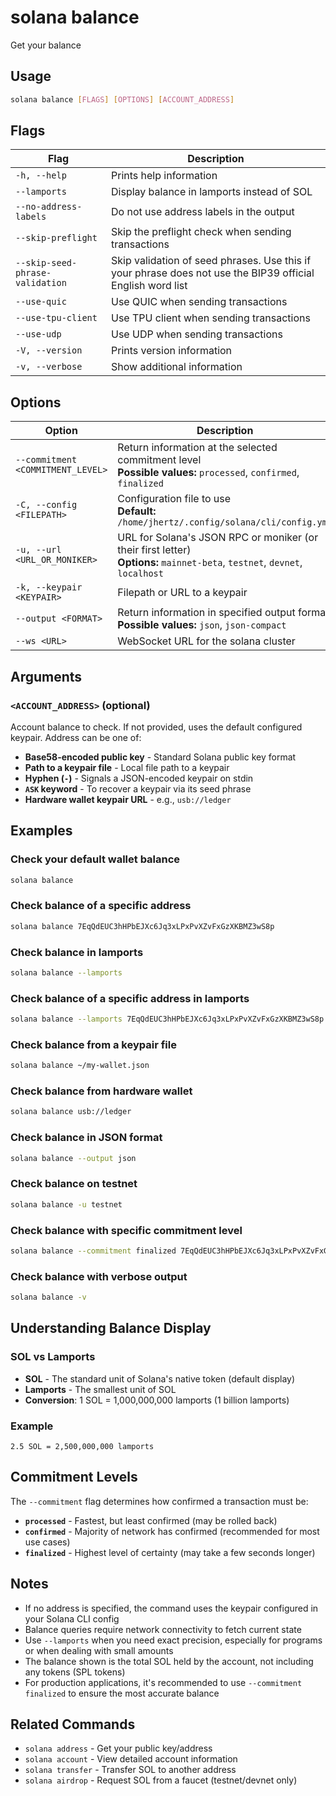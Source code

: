 # solana balance

Get your balance

## Usage

```bash
solana balance [FLAGS] [OPTIONS] [ACCOUNT_ADDRESS]
```

## Flags

| Flag | Description |
|------|-------------|
| `-h, --help` | Prints help information |
| `--lamports` | Display balance in lamports instead of SOL |
| `--no-address-labels` | Do not use address labels in the output |
| `--skip-preflight` | Skip the preflight check when sending transactions |
| `--skip-seed-phrase-validation` | Skip validation of seed phrases. Use this if your phrase does not use the BIP39 official English word list |
| `--use-quic` | Use QUIC when sending transactions |
| `--use-tpu-client` | Use TPU client when sending transactions |
| `--use-udp` | Use UDP when sending transactions |
| `-V, --version` | Prints version information |
| `-v, --verbose` | Show additional information |

## Options

| Option | Description |
|--------|-------------|
| `--commitment <COMMITMENT_LEVEL>` | Return information at the selected commitment level<br>**Possible values:** `processed`, `confirmed`, `finalized` |
| `-C, --config <FILEPATH>` | Configuration file to use<br>**Default:** `/home/jhertz/.config/solana/cli/config.yml` |
| `-u, --url <URL_OR_MONIKER>` | URL for Solana's JSON RPC or moniker (or their first letter)<br>**Options:** `mainnet-beta`, `testnet`, `devnet`, `localhost` |
| `-k, --keypair <KEYPAIR>` | Filepath or URL to a keypair |
| `--output <FORMAT>` | Return information in specified output format<br>**Possible values:** `json`, `json-compact` |
| `--ws <URL>` | WebSocket URL for the solana cluster |

## Arguments

### `<ACCOUNT_ADDRESS>` (optional)

Account balance to check. If not provided, uses the default configured keypair. Address can be one of:

- **Base58-encoded public key** - Standard Solana public key format
- **Path to a keypair file** - Local file path to a keypair
- **Hyphen (`-`)** - Signals a JSON-encoded keypair on stdin
- **`ASK` keyword** - To recover a keypair via its seed phrase
- **Hardware wallet keypair URL** - e.g., `usb://ledger`

## Examples

### Check your default wallet balance
```bash
solana balance
```

### Check balance of a specific address
```bash
solana balance 7EqQdEUC3hHPbEJXc6Jq3xLPxPvXZvFxGzXKBMZ3wS8p
```

### Check balance in lamports
```bash
solana balance --lamports
```

### Check balance of a specific address in lamports
```bash
solana balance --lamports 7EqQdEUC3hHPbEJXc6Jq3xLPxPvXZvFxGzXKBMZ3wS8p
```

### Check balance from a keypair file
```bash
solana balance ~/my-wallet.json
```

### Check balance from hardware wallet
```bash
solana balance usb://ledger
```

### Check balance in JSON format
```bash
solana balance --output json
```

### Check balance on testnet
```bash
solana balance -u testnet
```

### Check balance with specific commitment level
```bash
solana balance --commitment finalized 7EqQdEUC3hHPbEJXc6Jq3xLPxPvXZvFxGzXKBMZ3wS8p
```

### Check balance with verbose output
```bash
solana balance -v
```

## Understanding Balance Display

### SOL vs Lamports

- **SOL** - The standard unit of Solana's native token (default display)
- **Lamports** - The smallest unit of SOL
- **Conversion**: 1 SOL = 1,000,000,000 lamports (1 billion lamports)

### Example
```
2.5 SOL = 2,500,000,000 lamports
```

## Commitment Levels

The `--commitment` flag determines how confirmed a transaction must be:

- **`processed`** - Fastest, but least confirmed (may be rolled back)
- **`confirmed`** - Majority of network has confirmed (recommended for most use cases)
- **`finalized`** - Highest level of certainty (may take a few seconds longer)

## Notes

- If no address is specified, the command uses the keypair configured in your Solana CLI config
- Balance queries require network connectivity to fetch current state
- Use `--lamports` when you need exact precision, especially for programs or when dealing with small amounts
- The balance shown is the total SOL held by the account, not including any tokens (SPL tokens)
- For production applications, it's recommended to use `--commitment finalized` to ensure the most accurate balance

## Related Commands

- `solana address` - Get your public key/address
- `solana account` - View detailed account information
- `solana transfer` - Transfer SOL to another address
- `solana airdrop` - Request SOL from a faucet (testnet/devnet only)
